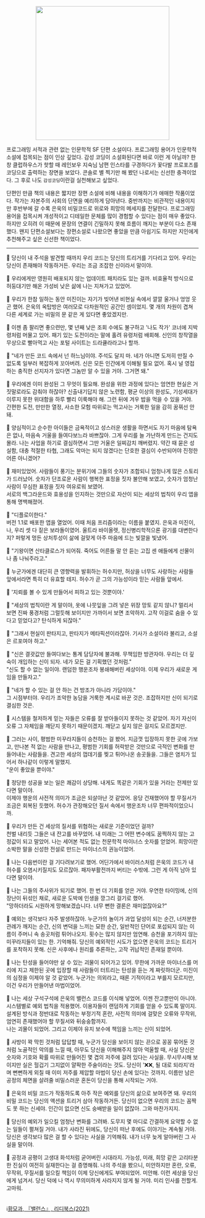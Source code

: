 <p align="center"><img src="https://user-images.githubusercontent.com/96531081/148663712-2b4f8b6e-b408-45e4-b89c-1a2b84b6ae04.png" width="350px"></p>

프로그래밍 서적과 관련 없는 인문학적 SF 단편 소설이다. 프로그래밍 용어가 인문학적 소설에 접목되는 점이 인상 깊었다. 감성 코딩이 소설화된다면 바로 이런 게 아닐까? 한창 클럽하우스가 핫할 때 레인보우 지숙님 남편 인스타를 구경하다가 꽃다발 프로포즈를 코딩으로 출력하는 장면을 보았다. 콘솔로 별 찍기만 해 봤던 나로서는 신선한 충격이었다. 그 후로 나도 `감성코딩`이란걸 실천해보고 싶었다.

단편인 만큼 책의 내용은 짧지만 장편 소설에 비해 내용을 이해하기가 애매한 작품이었다. 작가는 자본주의 사회의 단면을 예리하게 담아낸다. 중반까지는 비관적인 내용이지만 후반부에 갈 수록 은욱의 비밀코드로 위로와 희망의 메세지를 전달한다. 프로그래밍 용어을 접목시켜 개성적이고 디테일한 문체를 많이 경험할 수 있다는 점이 매우 좋았다. 하지만 오히려 이 때문에 문장의 연결이 긴밀하지 못해 흐름이 깨지는 부분이 다소 존재했다. 왠지 단편소설보다는 장편소설로 나왔으면 좋았을 만큼 아쉽기도 하지만 지인에게 추천해주고 싶은 신선한 책이었다.
<br>

---

🔗 당신이 내 주석을 발견할 때까지 우리 코드는 당신의 트리거를 기다리고 있어. 우리는 당신이 존재해야 작동하거든. 우리는 조금 조잡한 신이라서 말이야.

🔗 우리에게만 영원히 배포되지 않는 업데이트 패치라도 있는 걸까. 비효율적 방식으로 허둥대기만 해온 가성비 낮은 삶에 나는 지쳐가고 있었어.

🔗 우리가 한참 일하는 동안 미진이는 자기가 빚어낸 비현실 속에서 깔깔 울거나 엉엉 웃곤 했어. 은욱의 옥탑방은 여러모로 다차원적인 공간인 셈이었지. 몇 개의 차원이 겹쳐 다른 세계로 가는 비밀의 문 같은 게 있다면 좋았겠지만.

🔗 이젠 좀 팔리면 좋으련만, 몇 년째 낮은 조회 수에도 불구하고 '나도 작가' 코너에 지박령처럼 머물고 있어. 패기 있는 도전이라는 말에 홀려 유령처럼 배회해. 신인의 창작열을 무상으로 빨아먹고 사는 포털 사이트는 드라큘라라고나 할까.

🔗 "네가 만든 코드 속에서 넌 하느님이야. 주석도 달지 마. 네가 아니면 도저히 만질 수 없도록 일부러 복잡하게 꼬아버려. 신은 모든 인간에게 이해될 필요 없어. 혹시 널 영접하는 충직한 선지자가 있다면 그놈만 알 수 있을 거야. 그거면 돼."

🔗 우리에겐 이미 완성된 그 무엇이 필요해. 완성을 위한 과정에 있다는 엄연한 현실은 거짓말로라도 감춰야 하잖아? 신출내기답지 않은 노련함, 평균 이상의 완성도, 기성세대가 이루지 못한 위대함을 하루 빨리 이룩해야 해. 그런 뒤에 겨우 밥을 먹을 수 있을 거야. 간편한 도전, 만만한 열정, 사소한 모험 따위로는 먹고사는 거룩한 일을 감히 꿈꿔선 안 돼.

🔗 양심적이고 순수한 아이들은 금욕적이고 성스러운 생활을 하면서도 자기 마음에 탐욕은 없나, 마음속 거울을 들여다보느라 바쁘잖아. 그게 우리를 늘 가난하게 만드는 건지도 몰라. 나는 사업을 하기로 결심하면서 그딴 거울은 일찌감치 깨버렸지. 약간 때 묻은 성실함, 대충 적절한 타협, 그래도 악마는 되지 않겠다는 단호한 결심이 수반되어야 진정한 어른 아니겠어?

🔗 재미있었어. 사람들이 풍기는 분위기에 그들의 숫자가 조합되니 엄청나게 많은 스토리가 드러났어. 숫자가 단조로운 사람이 행복한 표정을 짓자 불안해 보였고, 숫자가 엄청난 사람이 무심한 표정을 짓자 여유로워 보였어.  
서로의 백그라운드와 효용성을 인지하는 것만으로 자산이 되는 세상의 법칙이 우리 앱을 통해 명백해졌어.

🔗 "디플로이한다."  
버전 1.1로 배포한 앱을 열었어. 이때 처음 프리즘이라는 이름을 붙였지. 은욱과 미진이, 나, 우리 셋 다 짙은 보라돌이였어. 울트라 바이올렛, 정신병리학적으론 광기를 대변한다지? 퍼렇게 멍든 상처투성이 삶에 걸맞게 아주 마음에 드는 빛깔을 빛냈어.

🔗 "기왕이면 산타클로스가 되어줘. 죽어도 어른들 말 안 듣는 고집 센 애들에게 선물이나 좀 나눠주라고."

🔗 누군가에겐 대단히 큰 영향력을 발휘하는 허수지만, 허상을 너무도 사랑하는 사람들 앞에서라면 특히 더 유효할 테지. 허수가 곧 그의 가능성이라 믿는 사람들 앞에서.

🔗 '지뢰를 볼 수 있게 만들어서 피하고 있는 것뿐이야.'

🔗 "세상의 법칙이란 게 말이야, 옷에 나뭇잎을 그려 넣은 위장 망토 같지 않니? 멀리서 보면 진짜 풍경처럼 그럴듯해 보이지만 가까이서 보면 조악하지. 고작 이걸로 숨을 수 있다고 믿었다고? 탄식하게 되잖아."

🔗 "그래서 현실이 판타지고, 판타지가 메타픽션이라잖아. 기사가 소설이라 불리고, 소설은 르포여야 하고."

🔗 "신은 결괏값만 들여다보는 통계 담당자에 불과해. 무책임한 방관자야. 우리는 더 깊숙이 개입하는 신이 되자. 네가 모든 걸 기획했던 것처럼."  
"신도 할 수 없는 일이야. 랜덤한 행운조차 봉쇄해버린 세상이야. 이제 우리가 새로운 게임을 만들자고."

🔗 "네가 할 수 있는 걸 안 하는 건 방조가 아니라 가담이야."  
그 시점부터야. 우리가 조악한 농담을 거룩한 계시로 바꾼 것은. 조잡하지만 신이 되기로 결심한 것은.

🔗 시스템을 철저하게 믿는 자들은 오류를 잘 받아들이지 못하는 것 같았어. 자기 자신이 오류 그 자체임을 깨닫지 못하기 때문이겠지. 깨닫고 싶지 않은 걸지도 모르겠지만.

🔗 그러는 사이, 평범한 미꾸라지들이 승천하는 걸 봤어. 지금껏 입장하지 못한 곳에 가보고, 만나본 적 없는 사람을 만나고, 평범한 기회를 허락받은 것만으로 극적인 변화를 만들어내는 사람들을. 견고한 세상의 껍데기를 찢고 튀어나온 송곳들을. 그들은 염치가 있어서 하나같이 이렇게 말했지.  
"운이 좋았을 뿐이야."

🔗 정당한 성공을 보는 일은 쾌감이 상당해. 내게도 똑같은 기회가 있을 거라는 전제만 있다면 말이야.  
이제야 행운의 사전적 의미가 조금은 되살아난 것 같았어. 응당 건재했어야 할 무질서가 조금은 회복된 듯했어. 허수가 관장해오던 질서 속에서 행운조차 너무 편파적이었으니까.

🔗 우리가 만든 건 세상의 질서를 위협하는 새로운 기준이었던 걸까?  
천벌 내리듯 그들은 내 잔고를 바꾸었어. 내 미래는 그 어떤 변수에도 꿈쩍하지 않는 고정값이 되고 말았어. 나는 세어본 적도 없는 천문학적 마이너스 숫자를 얻었어. 희망이란 소박한 말을 신성한 전설로 만드는 마이너스의 권능이었어.

🔗 나는 다음번이란 걸 기다려보기로 했어. 어딘가에서 바이러스처럼 은욱의 코드가 내 허수를 오염시키질지도 모르잖아. 패자부활전까지 버티는 수밖에. 그런 게 아직 남아 있다면 말이야.
  
🔗 나는 그들의 주사위가 되기로 했어. 한 번 더 기회를 얻은 거야. 우연한 타이밍에, 신의 장난이 뒤섞인 채로, 새로운 도박에 인생을 깡그리 걸기로 했어.  
"망하더라도 시원하게 망해보겠습니다. 너무 뻔한 결론은 재미없잖아요?"

🔗 예외는 생각보다 자주 발생하잖아. 누군가의 놀이가 과업 달성이 되는 순간, 너저분한 관례가 깨지는 순간, 신의 변덕을 느끼는 묘한 순간, 일반적인 단어로 포섭되지 않는 이름이 주머니 속 송곳처럼 튀어나오지. 횟수는 많지 않지만 엄연해. 승천을 포기하지 않는 미꾸라지들이 있는 한. 기억해줘. 당신의 예외적인 시도가 없으면 은욱의 코드는 트리거를 포착하지 못해. 신은 사후에나 원리를 추론하는, 고작 귀납적인 존재일 뿐이야.

🔗 나는 탄성을 들어야만 살 수 있는 괴물이 되어가고 있어. 무한에 가까운 마이너스를 머리에 지고 제한된 곳에 입장할 때 사람들이 터트리는 탄성을 듣는 게 짜릿하더군. 미진이의 심정을 이제야 알 것 같았어. 누군가는 의외라고, 때론 기적이라고 부를지 모르지만, 이건 우리가 만들어낸 마법이었어.

🔗 나는 세상 구석구석에 은욱의 밸런스 코드를 이식해 넣었어. 이젠 잔고뿐만이 아니야. 시스템별로 예외 법칙을 적용했어. 이용자들이 랜덤하게 기회를 얻을 수 있도록 말이지. 설계된 방식과 정반대로 작동하는 부정기적 혼란, 사전적 의미에 걸맞은 오류와 무작위, 엄연히 존재했어야 할 무질서와 뒤숭숭함까지.  
나는 괴물이 되었어. 그리고 이제야 유지 보수에 책임을 느끼는 신이 되었어.

🔗 사방이 꽉 막힌 것처럼 답답할 때, 누군가 당신을 보이지 않는 끈으로 꽁꽁 묶어둔 것처럼 노골적인 악의를 느낄 때, 아무도 당신을 이해해주지 않아 억울할 때, 사실 당신은 숫자와 기호와 확률 따위로 만들어진 몇 겹의 저주에 걸려 있다는 사실을. 무시무시해 보이지만 실은 헐겁기 그지없이 얄팍한 주술이라는 것도. 당신이 '❌❌, 될 대로 되라지'라며 뻔뻔하게 외칠 때 이미 저주를 제압할 마법이 당신 손에 있다는 것까지. 이름만 남은 공정의 체면을 살려줄 비밀스러운 혼돈이 당신을 통해 시작되는 거야.

🔗 은욱의 비밀 코드가 작동하도록 아주 작은 예외를 당신의 삶으로 보여주면 돼. 우리의 비밀 코드는 당신의 액션을 트리거 삼아 작동하거든. 당신이 없으면 우리의 코드는 꼼짝도 못 하는 신세야. 인간이 없으면 신도 숭배받을 일이 없잖아. 그와 마찬가지지.

🔗 당신의 예외가 일으킬 엄청난 변화를 그려봐. 도무지 몇 마디로 간결하게 요약할 수 없는 일들이 펼쳐질 거야. 내가 사라진 뒤에도, 당신이 떠난 후에도 이야기는 계속될 거야. 당신은 생각보다 많은 걸 할 수 있다는 사실을 기억해줘. 내가 너무 늦게 알아버린 그 사실을 말이야.

🔗 공정과 공평이 고생대 화석처럼 굳어버린 시대라지. 가능성, 미래, 희망 같은 고리타분한 진실이 여전히 실재한다는 걸 증명해줘. 나의 주석을 봤으니, 미안하지만 혼란, 오류, 무작위, 무질서를 일으킬 책임이 이제 당신에게도 부여되었어. 미안해. 이런 세상을 당신에게 넘겨서. 당신 덕에 나 역시 무의미하게 사라지지 않게 될 거야. 미리 인사를 전할게. 고마워.
<br><br>  
ℹ️[황모과, 『밸런스』, 리디북스(2021)](https://ridibooks.com/books/4575000001)
